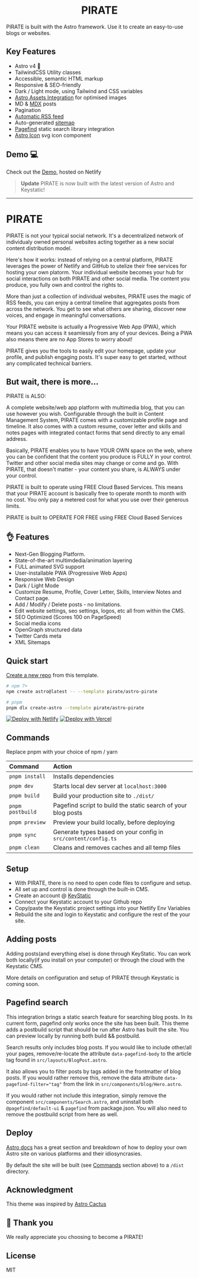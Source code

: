
<h1 align="center">
  PIRATE
</h1>

PIRATE is built with the Astro framework. Use it to create an easy-to-use blogs or websites.



## Key Features

- Astro v4 🚀
- TailwindCSS Utility classes
- Accessible, semantic HTML markup
- Responsive & SEO-friendly
- Dark / Light mode, using Tailwind and CSS variables
- [Astro Assets Integration](https://docs.astro.build/en/guides/assets/) for optimised images
- MD & [MDX](https://docs.astro.build/en/guides/markdown-content/#mdx-only-features) posts
- Pagination
- [Automatic RSS feed](https://docs.astro.build/en/guides/rss)
- Auto-generated [sitemap](https://docs.astro.build/en/guides/integrations-guide/sitemap/)
- [Pagefind](https://pagefind.app/) static search library integration
- [Astro Icon](https://github.com/natemoo-re/astro-icon) svg icon component


## Demo 💻

Check out the [Demo](https:/pirateweb.org/), hosted on Netlify

> **Update** PIRATE is now built with the latest version of Astro and Keystatic!

---



# PIRATE

PIRATE is not your typical social network. It's a decentralized network of individualy owned personal websites acting together as a new social content distribution model. 

Here's how it works: instead of relying on a central platform, PIRATE leverages the power of Netlify and GitHub to utelize their free services for hosting your own platorm.  Your individual website becomes your hub for social interactions on both PIRATE and other social media. The content you produce, you fully own and control the rights to.

More than just a collection of individual websites, PIRATE uses the magic of RSS feeds, you can enjoy a central timeline that aggregates posts from across the network. You get to see what others are sharing, discover new voices, and engage in meaningful conversations.

Your PIRATE website is actually a Progressive Web App (PWA), which means you can access it seamlessly from any of your devices. Being a PWA also means there are no App Stores to worry about! 

PIRATE gives you the tools to easily edit your homepage, update your profile, and publish engaging posts. It's super easy to get started, without any complicated technical barriers. 

## But wait, there is more...

PIRATE is ALSO:

A complete website/web app platform with multimedia blog, that you can use however you wish. Configurable through the built in Content Management System, PIRATE comes with a customizable profile page and timeline. It also comes with a custom resume, cover letter and skills and notes pages with integrated contact forms that send directly to any email address.

Basically, PIRATE enables you to have YOUR OWN space on the web, where you can be confident that the content you produce is FULLY in your control. Twitter and other social media sites may change or come and go. With PIRATE, that doesn't matter - your content you share, is ALWAYS under your control. 

PIRATE is built to operate using FREE Cloud Based Services. This means that your PIRATE account is basically free to operate month to month with no cost. You only pay a metered cost for what you use over their generous limits. 

PIRATE is built to OPERATE FOR FREE using FREE Cloud Based Services

## 👌 Features

- Next-Gen Blogging Platform.
- State-of-the-art multimdedia/animation layering
- FULL animated SVG support
- User-installable PWA (Progressive Web Apps)
- Responsive Web Design
- Dark / Light Mode
- Customize Resume, Profile, Cover Letter, Skills, Interview Notes and Contact page.
- Add / Modify / Delete posts - no limitations.
- Edit website settings, seo settings, logos, etc all from  within the CMS.
- SEO Optimized (Scores 100 on PageSpeed)
- Social media icons
- OpenGraph structured data
- Twitter Cards meta
- XML Sitemaps

## Quick start

[Create a new repo](https://github.com/twilightscapes/pirate/generate) from this template.

```bash
# npm 7+
npm create astro@latest -- --template pirate/astro-pirate

# pnpm
pnpm dlx create-astro --template pirate/astro-pirate
```

[![Deploy with Netlify](https://www.netlify.com/img/deploy/button.svg)](https://app.netlify.com/start/deploy?repository=https://github.com/twilightscapes/pirate) [![Deploy with Vercel](https://vercel.com/button)](https://vercel.com/new/clone?repository-url=https%3A%2F%2Fgithub.com%2Ftwilightscapes%2Fpirate&project-name=astro-pirate-theme)




## Commands

Replace pnpm with your choice of npm / yarn

| Command          | Action                                                         |
| :--------------- | :------------------------------------------------------------- |
| `pnpm install`   | Installs dependencies                                          |
| `pnpm dev`       | Starts local dev server at `localhost:3000`                    |
| `pnpm build`     | Build your production site to `./dist/`                        |
| `pnpm postbuild` | Pagefind script to build the static search of your blog posts  |
| `pnpm preview`   | Preview your build locally, before deploying                   |
| `pnpm sync`      | Generate types based on your config in `src/content/config.ts` |
| `pnpm clean`      | Cleans and removes caches and all temp files |

## Setup

- With PIRATE, there is no need to open code files to configure and setup.
- All set up and control is done through the built-in CMS. 
- Create an account @ [KeyStatic](https://keystatic.com)
- Connect your Keystatic account to your Github repo
- Copy/paste the Keystatic project settings into your Netlify Env Variables
- Rebuild the site and login to Keystatic and configure the rest of the your site.

## Adding posts

Adding posts(and everything else) is done through KeyStatic. You can work both locally(if you install on your computer) or through the cloud with the Keystatic CMS. 

More details on configuration and setup of PIRATE through Keystatic is coming soon.




## Pagefind search

This integration brings a static search feature for searching blog posts. In its current form, pagefind only works once the site has been built. This theme adds a postbuild script that should be run after Astro has built the site. You can preview locally by running both build && postbuild.

Search results only includes blog posts. If you would like to include other/all your pages, remove/re-locate the attribute `data-pagefind-body` to the article tag found in `src/layouts/BlogPost.astro`.

It also allows you to filter posts by tags added in the frontmatter of blog posts. If you would rather remove this, remove the data attribute `data-pagefind-filter="tag"` from the link in `src/components/blog/Hero.astro`.

If you would rather not include this integration, simply remove the component `src/components/Search.astro`, and uninstall both `@pagefind/default-ui` & `pagefind` from package.json. You will also need to remove the postbuild script from here as well.


## Deploy

[Astro docs](https://docs.astro.build/en/guides/deploy/) has a great section and breakdown of how to deploy your own Astro site on various platforms and their idiosyncrasies.

By default the site will be built (see [Commands](#commands) section above) to a `/dist` directory.

## Acknowledgment

This theme was inspired by [Astro Cactus](https://github.com/chrismwilliams/astro-theme-cactus/)

## 🙏 Thank you

We really appreciate you choosing to become a PIRATE!

[PIRATE]: https://PIRATEpro.app
[Astro]: https://astro.build
[Keystatic]: https://keystatic.com


## License

MIT
